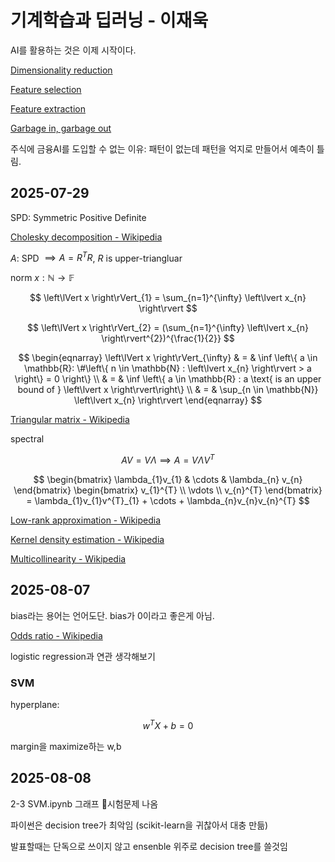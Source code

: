# 기계학습과 딥러닝 - 이재욱

AI를 활용하는 것은 이제 시작이다.

[Dimensionality reduction](https://en.wikipedia.org/wiki/Dimensionality_reduction)

[Feature selection](https://en.wikipedia.org/wiki/Feature_selection)

[Feature extraction](https://en.wikipedia.org/wiki/Feature_engineering)

[Garbage in, garbage out](https://en.wikipedia.org/wiki/Garbage_in,_garbage_out)

주식에 금융AI를 도입할 수 없는 이유: 패턴이 없는데 패턴을 억지로 만들어서 예측이 틀림.

## 2025-07-29

SPD: Symmetric Positive Definite

[Cholesky decomposition - Wikipedia](https://en.wikipedia.org/wiki/Cholesky_decomposition)

${ A }$: SPD ${ \implies A=R^{T}R }$, ${ R }$ is upper-triangluar

norm ${ x : \mathbb{N} \to \mathbb{F} }$

$$ \left\lVert x \right\rVert_{1} = \sum_{n=1}^{\infty} \left\lvert x_{n} \right\rvert $$

$$ \left\lVert x \right\rVert_{2} = (\sum_{n=1}^{\infty} \left\lvert x_{n} \right\rvert^{2})^{\frac{1}{2}} $$

$$ \begin{eqnarray}
\left\lVert x \right\rVert_{\infty} & = & \inf \left\{ a \in \mathbb{R}: \#\left\{ n \in \mathbb{N} : \left\lvert x_{n} \right\rvert > a \right\} = 0 \right\} \\
& = & \inf \left\{ a \in \mathbb{R} : a \text{ is an upper bound of } \left\lvert x \right\rvert\right\} \\
& = & \sup_{n \in \mathbb{N}} \left\lvert x_{n} \right\rvert
\end{eqnarray} $$

[Triangular matrix - Wikipedia](https://en.wikipedia.org/wiki/Triangular_matrix#Forward_and_back_substitution)

spectral

$$ AV = V \Lambda \implies A= V\Lambda V^{T}$$

$$ \begin{bmatrix}
\lambda_{1}v_{1} & \cdots & \lambda_{n} v_{n}
\end{bmatrix} \begin{bmatrix}
v_{1}^{T} \\
\vdots \\
v_{n}^{T}
\end{bmatrix} = \lambda_{1}v_{1}v^{T}_{1} + \cdots + \lambda_{n}v_{n}v_{n}^{T} $$

[Low-rank approximation - Wikipedia](https://en.wikipedia.org/wiki/Low-rank_approximation#Basic_low-rank_approximation_problem)

[Kernel density estimation - Wikipedia](https://en.wikipedia.org/wiki/Kernel_density_estimation)

[Multicollinearity - Wikipedia](https://en.wikipedia.org/wiki/Multicollinearity)

## 2025-08-07

bias라는 용어는 언어도단. bias가 0이라고 좋은게 아님.

[Odds ratio - Wikipedia](https://en.wikipedia.org/wiki/Odds_ratio)

logistic regression과 연관 생각해보기

### SVM

hyperplane:

$$ w^{T}X + b =0 $$

margin을 maximize하는 w,b

## 2025-08-08

2-3 SVM.ipynb 그래프 시험문제 나옴

파이썬은 decision tree가 최악임 (scikit-learn을 귀찮아서 대충 만듦)

발표할때는 단독으로 쓰이지 않고 ensenble 위주로 decision tree를 쓸것임